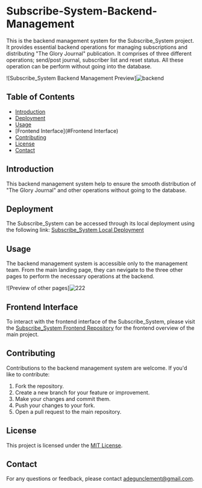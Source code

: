 # Subscribe-System-Backend-Management
This is the backend management system for the Subscribe_System project. It provides essential backend operations for managing subscriptions and distributing "The Glory Journal" publication. It comprises of three different operations; send/post journal, subscriber list and reset status. All these operation can be perform without going into the database.

![Subscribe_System Backend Management Preview]![backend](https://github.com/generalclez/Subscribe-System-Backend-Management/assets/127569066/80a7ba9c-d34d-4f1c-beef-37f11877e9a2)


## Table of Contents

- [Introduction](#introduction)
- [Deployment](#deployment)
- [Usage](#usage)
- [Frontend Interface](#Frontend Interface)
- [Contributing](#contributing)
- [License](#license)
- [Contact](#contact)

## Introduction

This backend management system help to ensure the smooth distribution of "The Glory Journal" and other operations without going to the database.

## Deployment

The Subscribe_System can be accessed through its local deployment using the following link:
[Subscribe_System Local Deployment](https://generalclez.github.io/Subscribe-System-Backend-Management/)

## Usage

The backend management system is accessible only to the management team. From the main landing page, they can nevigate to the three other pages to perform the necessary operations at the backend.

![Preview of other pages]![222](https://github.com/generalclez/Subscribe-System-Backend-Management/assets/127569066/42ad28fd-b85f-48b8-bd11-11000c24c45a)


## Frontend Interface

To interact with the frontend interface of the Subscribe_System, please visit the [Subscribe_System Frontend Repository](https://generalclez.github.io/Subscribe_System/) for the frontend overview of the main project.


## Contributing

Contributions to the backend management system are welcome. If you'd like to contribute:

1. Fork the repository.
2. Create a new branch for your feature or improvement.
3. Make your changes and commit them.
4. Push your changes to your fork.
5. Open a pull request to the main repository.

## License

This project is licensed under the [MIT License](LICENSE).

## Contact

For any questions or feedback, please contact [adegunclement@gmail.com](mailto:adegunclement@gmail.com).
